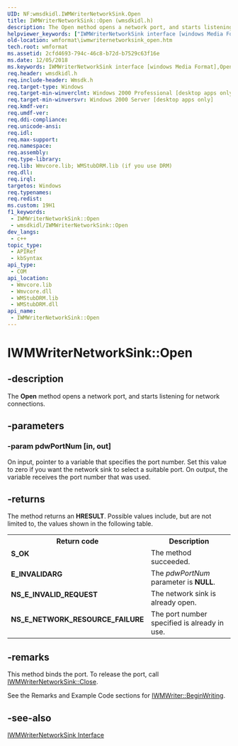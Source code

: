 ```yaml
---
UID: NF:wmsdkidl.IWMWriterNetworkSink.Open
title: IWMWriterNetworkSink::Open (wmsdkidl.h)
description: The Open method opens a network port, and starts listening for network connections.
helpviewer_keywords: ["IWMWriterNetworkSink interface [windows Media Format]","Open method","IWMWriterNetworkSink.Open","IWMWriterNetworkSink::Open","IWMWriterNetworkSinkOpen","Open","Open method [windows Media Format]","Open method [windows Media Format]","IWMWriterNetworkSink interface","wmformat.iwmwriternetworksink_open","wmsdkidl/IWMWriterNetworkSink::Open"]
old-location: wmformat\iwmwriternetworksink_open.htm
tech.root: wmformat
ms.assetid: 2cfd4693-794c-46c8-b72d-b7529c63f16e
ms.date: 12/05/2018
ms.keywords: IWMWriterNetworkSink interface [windows Media Format],Open method, IWMWriterNetworkSink.Open, IWMWriterNetworkSink::Open, IWMWriterNetworkSinkOpen, Open, Open method [windows Media Format], Open method [windows Media Format],IWMWriterNetworkSink interface, wmformat.iwmwriternetworksink_open, wmsdkidl/IWMWriterNetworkSink::Open
req.header: wmsdkidl.h
req.include-header: Wmsdk.h
req.target-type: Windows
req.target-min-winverclnt: Windows 2000 Professional [desktop apps only],Windows Media Format 7 SDK, or later versions of the SDK
req.target-min-winversvr: Windows 2000 Server [desktop apps only]
req.kmdf-ver: 
req.umdf-ver: 
req.ddi-compliance: 
req.unicode-ansi: 
req.idl: 
req.max-support: 
req.namespace: 
req.assembly: 
req.type-library: 
req.lib: Wmvcore.lib; WMStubDRM.lib (if you use DRM)
req.dll: 
req.irql: 
targetos: Windows
req.typenames: 
req.redist: 
ms.custom: 19H1
f1_keywords:
 - IWMWriterNetworkSink::Open
 - wmsdkidl/IWMWriterNetworkSink::Open
dev_langs:
 - c++
topic_type:
 - APIRef
 - kbSyntax
api_type:
 - COM
api_location:
 - Wmvcore.lib
 - Wmvcore.dll
 - WMStubDRM.lib
 - WMStubDRM.dll
api_name:
 - IWMWriterNetworkSink::Open
---
```


# IWMWriterNetworkSink::Open


## -description

The <b>Open</b> method opens a network port, and starts listening for network connections.

## -parameters

### -param pdwPortNum [in, out]

On input, pointer to a variable that specifies the port number. Set this value to zero if you want the network sink to select a suitable port. On output, the variable receives the port number that was used.

## -returns

The method returns an <b>HRESULT</b>. Possible values include, but are not limited to, the values shown in the following table.

<table>
<tr>
<th>Return code</th>
<th>Description</th>
</tr>
<tr>
<td width="40%">
<dl>
<dt><b>S_OK</b></dt>
</dl>
</td>
<td width="60%">
The method succeeded.

</td>
</tr>
<tr>
<td width="40%">
<dl>
<dt><b>E_INVALIDARG</b></dt>
</dl>
</td>
<td width="60%">
The <i>pdwPortNum</i> parameter is <b>NULL</b>.

</td>
</tr>
<tr>
<td width="40%">
<dl>
<dt><b>NS_E_INVALID_REQUEST</b></dt>
</dl>
</td>
<td width="60%">
The network sink is already open.

</td>
</tr>
<tr>
<td width="40%">
<dl>
<dt><b>NS_E_NETWORK_RESOURCE_FAILURE</b></dt>
</dl>
</td>
<td width="60%">
The port number specified is already in use.

</td>
</tr>
</table>

## -remarks

This method binds the port. To release the port, call <a href="/windows/desktop/api/wmsdkidl/nf-wmsdkidl-iwmwriternetworksink-close">IWMWriterNetworkSink::Close</a>.

See the Remarks and Example Code sections for <a href="/windows/desktop/api/wmsdkidl/nf-wmsdkidl-iwmwriter-beginwriting">IWMWriter::BeginWriting</a>.

## -see-also

<a href="/windows/desktop/api/wmsdkidl/nn-wmsdkidl-iwmwriternetworksink">IWMWriterNetworkSink Interface</a>

